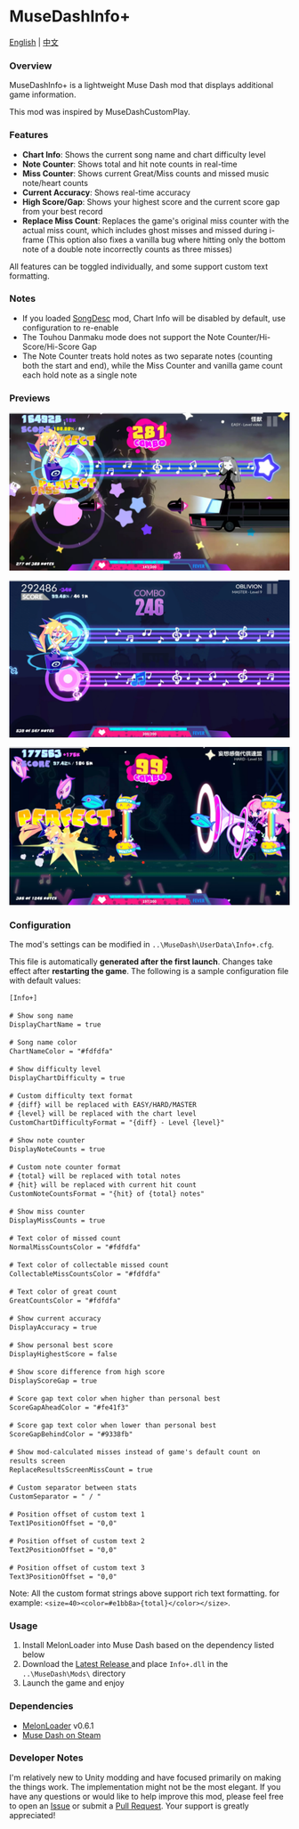 # MuseDashInfo+

[English](README.md) | [中文](README_zh.md)

### Overview

MuseDashInfo+ is a lightweight Muse Dash mod that displays additional game information.

This mod was inspired by MuseDashCustomPlay.

### Features

- **Chart Info**: Shows the current song name and chart difficulty level
- **Note Counter**: Shows total and hit note counts in real-time
- **Miss Counter**: Shows current Great/Miss counts and missed music note/heart counts
- **Current Accuracy**: Shows real-time accuracy
- **High Score/Gap**: Shows your highest score and the current score gap from your best record
- **Replace Miss Count**: Replaces the game's original miss counter with the actual miss count, which includes ghost misses and missed during i-frame (This option also fixes a vanilla bug where hitting only the bottom note of a double note incorrectly counts as three misses)

All features can be toggled individually, and some support custom text formatting.

### Notes

- If you loaded [SongDesc](https://github.com/mdmods/songdesc) mod, Chart Info will be disabled by default, use configuration to re-enable
- The Touhou Danmaku mode does not support the Note Counter/Hi-Score/Hi-Score Gap
- The Note Counter treats hold notes as two separate notes (counting both the start and end), while the Miss Counter and vanilla game count each hold note as a single note

### Previews

![Preview 1](Static/Preview1.webp)

![Preview 2](Static/Preview2.webp)

![Preview 3](Static/Preview3.webp)

### Configuration

The mod's settings can be modified in `..\MuseDash\UserData\Info+.cfg`.

This file is automatically **generated after the first launch**. Changes take effect after **restarting the game**. The following is a sample configuration file with default values:

```
[Info+]

# Show song name
DisplayChartName = true

# Song name color
ChartNameColor = "#fdfdfa"

# Show difficulty level
DisplayChartDifficulty = true

# Custom difficulty text format
# {diff} will be replaced with EASY/HARD/MASTER
# {level} will be replaced with the chart level
CustomChartDifficultyFormat = "{diff} - Level {level}"

# Show note counter
DisplayNoteCounts = true

# Custom note counter format
# {total} will be replaced with total notes
# {hit} will be replaced with current hit count
CustomNoteCountsFormat = "{hit} of {total} notes"

# Show miss counter
DisplayMissCounts = true

# Text color of missed count
NormalMissCountsColor = "#fdfdfa"

# Text color of collectable missed count
CollectableMissCountsColor = "#fdfdfa"

# Text color of great count
GreatCountsColor = "#fdfdfa"

# Show current accuracy
DisplayAccuracy = true

# Show personal best score
DisplayHighestScore = false

# Show score difference from high score
DisplayScoreGap = true

# Score gap text color when higher than personal best
ScoreGapAheadColor = "#fe41f3"

# Score gap text color when lower than personal best
ScoreGapBehindColor = "#9338fb"

# Show mod-calculated misses instead of game's default count on results screen
ReplaceResultsScreenMissCount = true

# Custom separator between stats
CustomSeparator = " / "

# Position offset of custom text 1
Text1PositionOffset = "0,0"

# Position offset of custom text 2
Text2PositionOffset = "0,0"

# Position offset of custom text 3
Text3PositionOffset = "0,0"
```

Note: All the custom format strings above support rich text formatting. for example: `<size=40><color=#e1bb8a>{total}</color></size>`.

### Usage

1. Install MelonLoader into Muse Dash based on the dependency listed below
2. Download the [Latest Release ](https://github.com/KARPED1EM/MuseDashInfoPlus/releases)and place `Info+.dll` in the `..\MuseDash\Mods\` directory
3. Launch the game and enjoy

### Dependencies

- [MelonLoader](https://github.com/LavaGang/MelonLoader/releases) v0.6.1
- [Muse Dash on Steam](https://store.steampowered.com/app/774171/Muse_Dash/)

### Developer Notes

I'm relatively new to Unity modding and have focused primarily on making the things work. The implementation might not be the most elegant. If you have any questions or would like to help improve this mod, please feel free to open an [Issue](https://github.com/KARPED1EM/MuseDashInfoPlus/issues/new) or submit a [Pull Request](https://github.com/KARPED1EM/MuseDashInfoPlus/compare). Your support is greatly appreciated!
